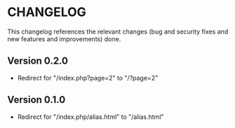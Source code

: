 CHANGELOG
=========

This changelog references the relevant changes (bug and security fixes and new features and improvements) done.

Version 0.2.0
-------------

* Redirect for "/index.php?page=2" to "/?page=2"

Version 0.1.0
-------------

* Redirect for "/index.php/alias.html" to "/alias.html"
